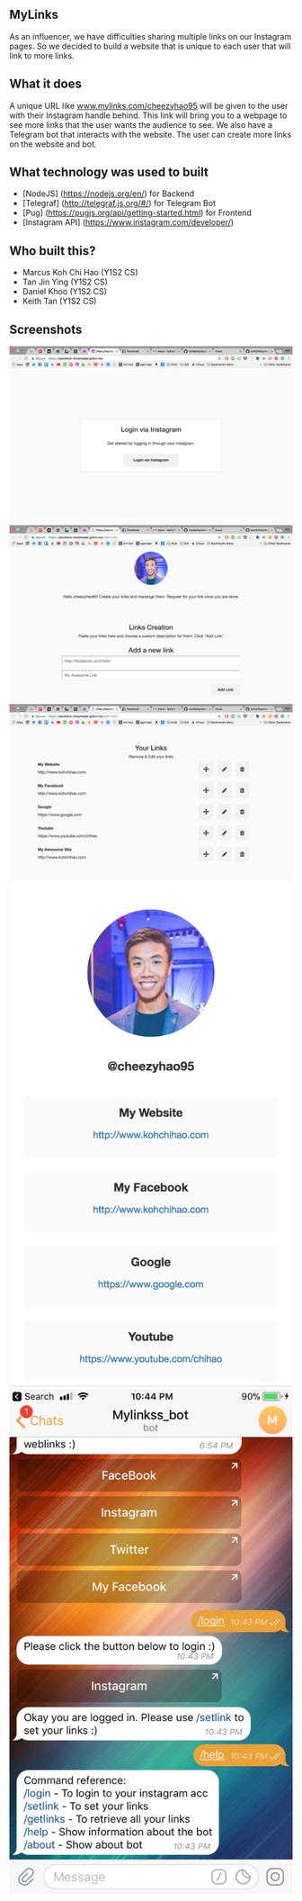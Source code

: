 ## MyLinks 

As an influencer, we have difficulties sharing multiple links on our Instagram pages. So we decided to build a website that is unique to each user that will link to more links.

## What it does 
A unique URL like www.mylinks.com/cheezyhao95 will be given to the user with their Instagram handle behind. This link will bring you to a webpage to see more links that the user wants the audience to see. We also have a Telegram bot that interacts with the website. The user can create more links on the website and bot.

## What technology was used to built

- [NodeJS] (https://nodejs.org/en/) for Backend 
- [Telegraf] (http://telegraf.js.org/#/) for Telegram Bot 
- [Pug] (https://pugjs.org/api/getting-started.html) for Frontend
- [Instagram API] (https://www.instagram.com/developer/)

## Who built this? 
- Marcus Koh Chi Hao (Y1S2 CS)
- Tan Jin Ying (Y1S2 CS)
- Daniel Khoo (Y1S2 CS)
- Keith Tan (Y1S2 CS)

## Screenshots 

![Screenshot](Screenshot/web1.png)
![Screenshot](Screenshot/web2.png)
![Screenshot](Screenshot/web3.png)
![Screenshot](Screenshot/web4.png)
![Screenshot](Screenshot/bot.jpg)